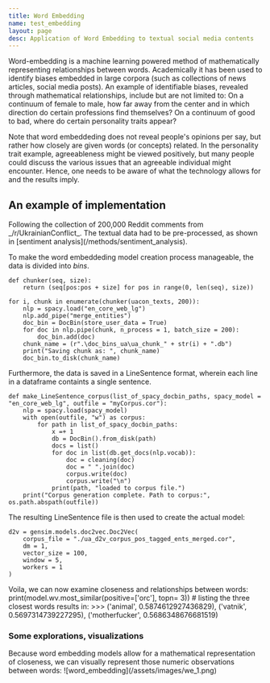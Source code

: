 ```yaml
---
title: Word Embedding
name: test_embedding
layout: page
desc: Application of Word Embedding to textual social media contents
---
```

Word-embedding is a machine learning powered method of mathematically representing relationships between words.
Academically it has been used to identify biases embedded in large corpora (such as collections of news articles, social media posts).
An example of identifiable biases, revealed through mathematical relationships, include but are not limited to:
On a continuum of female to male, how far away from the center and in which direction do certain professions find themselves?
On a continuum of good to bad, where do certain personality traits appear?

Note that word embeddeding does not reveal people's opinions per say, but rather how closely are given words (or concepts) related.
In the personality trait example, agreeableness might be viewed positively, but many people could discuss the various issues that an agreeable individual might encounter. Hence, one needs to be aware of what the technology allows for and the results imply.

<h2>An example of implementation</h2>
Following the collection of 200,000 Reddit comments from _/r/UkrainianConflict_. The textual data had to be pre-processed, as shown in [sentiment analysis](/methods/sentiment_analysis).

To make the word embeddeding model creation process manageable, the data is divided into _bins_. 

	def chunker(seq, size):
		return (seq[pos:pos + size] for pos in range(0, len(seq), size))

	for i, chunk in enumerate(chunker(uacon_texts, 200)):
		nlp = spacy.load("en_core_web_lg")
		nlp.add_pipe("merge_entities")
		doc_bin = DocBin(store_user_data = True)
		for doc in nlp.pipe(chunk, n_process = 1, batch_size = 200):
			doc_bin.add(doc)
		chunk_name = (r".\doc_bins_ua\ua_chunk_" + str(i) + ".db")
		print("Saving chunk as: ", chunk_name)
		doc_bin.to_disk(chunk_name)
		
Furthermore, the data is saved in a LineSentence format, wherein each line in a dataframe containts a single sentence.

    def make_LineSentence_corpus(list_of_spacy_docbin_paths, spacy_model = "en_core_web_lg", outfile = "myCorpus.cor"):
        nlp = spacy.load(spacy_model)
        with open(outfile, "w") as corpus:
            for path in list_of_spacy_docbin_paths:
                x =+ 1
                db = DocBin().from_disk(path)
                docs = list()
                for doc in list(db.get_docs(nlp.vocab)):
                    doc = cleaning(doc)
                    doc = " ".join(doc)
                    corpus.write(doc)
                    corpus.write("\n")
                print(path, "loaded to corpus file.")
        print("Corpus generation complete. Path to corpus:", os.path.abspath(outfile))

The resulting LineSentence file is then used to create the actual model:

	d2v = gensim.models.doc2vec.Doc2Vec(
		corpus_file = "./ua_d2v_corpus_pos_tagged_ents_merged.cor",
		dm = 1,
		vector_size = 100,
		window = 5,
		workers = 1
	)
	
Voila, we can now examine closeness and relationships between words:
	print(model.wv.most_similar(positive=['orc'], topn= 3)) # listing the three closest words
results in:
	>>> ('animal', 0.5874612927436829), ('vatnik', 0.5697314739227295), ('motherfucker', 0.5686348676681519)

<h3>Some explorations, visualizations</h3>
Because word embedding models allow for a mathematical representation of closeness, we can visually represent those numeric observations between words:
![word_embedding](/assets/images/we_1.png)


